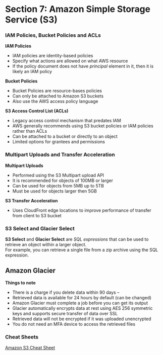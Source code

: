 # Section 7: Amazon Simple Storage Service (S3)

### IAM Policies, Bucket Policies and ACLs
__IAM Policies__  
* IAM policies are identity-based policies
* Specify what actions are allowed on what AWS resource
* If the policy document does not have _principal_ element in it, then it is likely an IAM policy

__Bucket Policies__  
* Bucket Policies are resource-bases policies
* Can only be attached to Amazon S3 buckets
* Also use the AWS access policy language

__S3 Access Control List (ACLs)__  
* Legacy access control mechanism that predates IAM
* AWS generally recommends using S3 bucket policies or IAM policies rather than ACLs
* Can be attached to a bucket or directly to an object
* Limited options for grantees and permissions

### Multipart Uploads and Transfer Acceleration
__Multipart Uploads__
* Performed using the S3 Multipart upload API
* It is recommended for objects of 100MB or larger
* Can be used for objects from 5MB up to 5TB
* Must be used for objects larger then 5GB

__S3 Transfer Acceleration__  
* Uses CloudFront edge locations to improve performance of transfer from client to S3 bucket

### S3 Select and Glacier Select
__S3 Select__ and __Glacier Select__ are _SQL expressions_  that can be used to retrieve an object within a larger object.   
For example, you can retrieve a single file from a zip archive using the SQL expression.

## Amazon Glacier
__Things to note__  
* There is a charge if you delete data within 90 days –
* Retrieved data is available for 24 hours by default (can be changed)
* Amazon Glacier must complete a job before you can get its output
* Glacier automatically encrypts data at rest using AES 256 symmetric keys and supports secure transfer of data over SSL
* Retrieved data will not be encrypted if it was uploaded unencrypted
* You do not need an MFA device to access the retrieved files

### Cheat Sheets  
[Amazon S3 Cheat Sheet](https://digitalcloud.training/amazon-s3-and-glacier/)   
